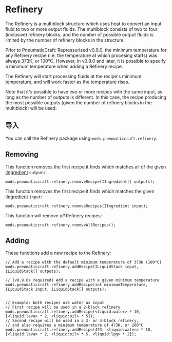 # Refinery

The Refinery is a multiblock structure which uses heat to convert an input fluid to two or more output fluids. The multiblock consists of two to four (inclusive) refinery blocks, and the number of possible output fluids is limited by the number of refinery blocks in the structure.

Prior to PneumaticCraft: Repressurized v0.9.0, the minimum temperature for any Refinery recipe (i.e. the temperature at which procesing starts) was always 373K, or 100°C. However, in v0.9.0 and later, it is possible to specify a minimum temperature when adding a Refinery recipe.

The Refinery will start processing fluids at the recipe's minimum temperature, and will work faster as the temperature rises.

Note that it's possible to have two or more recipes with the same input, as long as the number of outputs is different. In this case, the recipe producing the most possible outputs (given the number of refinery blocks in the multiblock) will be used.

## 导入

You can call the Refinery package using `mods.pneumaticcraft.refinery`.

## Removing

This function removes the first recipe it finds which matches all of the given [IIngredient](/Vanilla/Variable_Types/IIngredient/) `outputs`:

```zenscript
mods.pneumaticcraft.refinery.removeRecipe(IIngredient[] outputs);
```

This function removes the first recipe it finds which matches the given [IIngredient](/Vanilla/Variable_Types/IIngredient/) `input`:

```zenscript
mods.pneumaticcraft.refinery.removeRecipes(IIngredient input);
```

This function will remove *all* Refinery recipes:

```zenscript
mods.pneumaticcraft.refinery.removeAllRecipes();
```

## Adding

These functions add a new recipe to the Refinery:

```zenscript
// Add a recipe with the default minimum temperature of 373K (100°C)
mods.pneumaticcraft.refinery.addRecipe(ILiquidStack input, ILiquidStack[] outputs);

// (v0.9.0+ required) Add a recipe with a given minimum temperature
mods.pneumaticcraft.refinery.addRecipe(int minimumTemperature, ILiquidStack input, ILiquidStack[] outputs);


// Example: both recipes use water as input
// First recipe will be used in a 2-block refinery
mods.pneumaticcraft.refinery.addRecipe(<liquid:water> * 10, [<liquid:lava> * 2, <liquid:oil> * 5]);
// Second recipe will be used in a 3- or 4-block refinery,
// and also requires a minimum temperature of 473K, or 200°C
mods.pneumaticcraft.refinery.addRecipe(473, <liquid:water> * 10, [<liquid:lava> * 2, <liquid:oil> * 5, <liquid:lpg> * 2]);
```